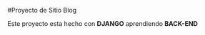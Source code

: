 #Proyecto de Sitio Blog

Este proyecto esta hecho con <strong>DJANGO</strong>
aprendiendo <strong>BACK-END</strong>

